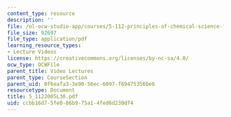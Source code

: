 ```yaml
---
content_type: resource
description: ''
file: /ol-ocw-studio-app/courses/5-112-principles-of-chemical-science-fall-2005/ccbb16d75fe006b975a14fed6d230df4_5_1122005L30.pdf
file_size: 92697
file_type: application/pdf
learning_resource_types:
- Lecture Videos
license: https://creativecommons.org/licenses/by-nc-sa/4.0/
ocw_type: OCWFile
parent_title: Video Lectures
parent_type: CourseSection
parent_uid: 0f6eafa3-3e90-56ec-6097-f69475356be6
resourcetype: Document
title: 5_1122005L30.pdf
uid: ccbb16d7-5fe0-06b9-75a1-4fed6d230df4
---
```

